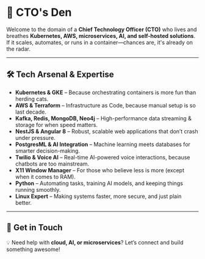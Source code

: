 # 🚀 CTO's Den

Welcome to the domain of a **Chief Technology Officer (CTO)** who lives and breathes **Kubernetes, AWS, microservices, AI, and self-hosted solutions**. If it scales, automates, or runs in a container—chances are, it's already on the radar.

---

## 🛠️ Tech Arsenal & Expertise

- **Kubernetes & GKE** – Because orchestrating containers is more fun than herding cats.
- **AWS & Terraform** – Infrastructure as Code, because manual setup is so last decade.
- **Kafka, Redis, MongoDB, Neo4j** – High-performance data streaming & storage for when speed matters.
- **NestJS & Angular 8** – Robust, scalable web applications that don’t crash under pressure.
- **PostgresML & AI Integration** – Machine learning meets databases for smarter decision-making.
- **Twilio & Voice AI** – Real-time AI-powered voice interactions, because chatbots are too mainstream.
- **X11 Window Manager** – For those who believe less is more (except when it comes to RAM).
- **Python** – Automating tasks, training AI models, and keeping things running smoothly.
- **Linux Expert** – Making systems faster, more secure, and just plain better.

---

## 📩 Get in Touch
💡 Need help with **cloud, AI, or microservices**? Let’s connect and build something awesome!
